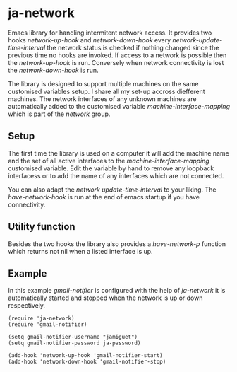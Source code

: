 # ja-network

Emacs library for handling intermitent network access.  It provides
two hooks *network-up-hook* and *network-down-hook* every
*network-update-time-interval* the network status is checked if
nothing changed since the previous time no hooks are invoked.  If
access to a network is possible then the *network-up-hook* is run.
Conversely when network connectivity is lost the *network-down-hook*
is run.

The library is designed to support multiple machines on the same
customised variables setup. I share all my set-up accross diefferent
machines. The network interfaces of any unknown machines are
automatically added to the customised variable
*machine-interface-mapping* which is part of the *network* group.


## Setup

The first time the library is used on a computer it will add the
machine name and the set of all active interfaces to the
*machine-interface-mapping* customised variable. Edit the variable by
hand to remove any loopback interfacess or to add the name of any
interfaces which are not connected.

You can also adapt the *network update-time-interval* to your liking.
The *have-network-hook* is run at the end of emacs startup if you have
connectivity.


## Utility function

Besides the two hooks the library also provides a *have-network-p*
function which returns not nil when a listed interface is up.



## Example

In this example *gmail-notifier* is configured with the help of
*ja-network* it is automatically started and stopped when the network
is up or down respectively.

	(require 'ja-network)
	(require 'gmail-notifier)
	
	(setq gmail-notifier-username "jamiguet")
	(setq gmail-notifier-password ja-password)

	(add-hook 'network-up-hook 'gmail-notifier-start) 
	(add-hook 'network-down-hook 'gmail-notifier-stop) 

